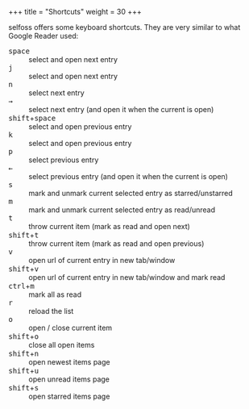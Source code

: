 +++
title = "Shortcuts"
weight = 30
+++

selfoss offers some keyboard shortcuts. They are very similar to what Google Reader used:

<dl>
<dt><kbd>space</kbd></dt>
<dd>select and open next entry</dd>
<dt><kbd>j</kbd></dt>
<dd>select and open next entry</dd>
<dt><kbd>n</kbd></dt>
<dd>select next entry</dd>
<dt><kbd>→</kbd></dt>
<dd>select next entry (and open it when the current is open)</dd>
<dt><kbd>shift</kbd>+<kbd>space</kbd></dt>
<dd>select and open previous entry</dd>
<dt><kbd>k</kbd></dt>
<dd>select and open previous entry</dd>
<dt><kbd>p</kbd></dt>
<dd>select previous entry</dd>
<dt><kbd>←</kbd></dt>
<dd>select previous entry (and open it when the current is open)</dd>
<dt><kbd>s</kbd></dt>
<dd>mark and unmark current selected entry as starred/unstarred</dd>
<dt><kbd>m</kbd></dt>
<dd>mark and unmark current selected entry as read/unread</dd>
<dt><kbd>t</kbd></dt>
<dd>throw current item (mark as read and open next)</dd>
<dt><kbd>shift</kbd>+<kbd>t</kbd></dt>
<dd>throw current item (mark as read and open previous)</dd>
<dt><kbd>v</kbd></dt>
<dd>open url of current entry in new tab/window</dd>
<dt><kbd>shift</kbd>+<kbd>v</kbd></dt>
<dd>open url of current entry in new tab/window and mark read</dd>
<dt><kbd>ctrl</kbd>+<kbd>m</kbd></dt>
<dd>mark all as read</dd>
<dt><kbd>r</kbd></dt>
<dd>reload the list</dd>
<dt><kbd>o</kbd></dt>
<dd>open / close current item</dd>
<dt><kbd>shift</kbd>+<kbd>o</kbd></dt>
<dd>close all open items</dd>
<dt><kbd>shift</kbd>+<kbd>n</kbd></dt>
<dd>open newest items page</dd>
<dt><kbd>shift</kbd>+<kbd>u</kbd></dt>
<dd>open unread items page</dd>
<dt><kbd>shift</kbd>+<kbd>s</kbd></dt>
<dd>open starred items page</dd>
</dl>
